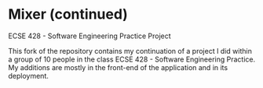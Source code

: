# Mixer (continued)
ECSE 428 - Software Engineering Practice Project

This fork of the repository contains my continuation of a project I did within a group of 10 people in the class ECSE 428 - Software Engineering Practice.
My additions are mostly in the front-end of the application and in its deployment.
